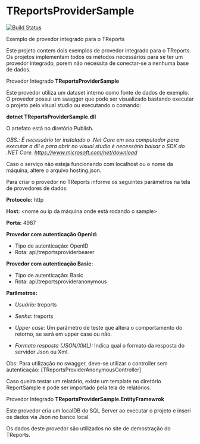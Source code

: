 # TReportsProviderSample
[![Build Status][travis-image]][travis-url] 

Exemplo de provedor integrado para o TReports

Este projeto contem dois exemplos de provedor integrado para o TReports. Os projetos implementam todos os métodos necessários para se ter um provedor integrado, 
porem não necessita de conectar-se a nenhuma base de dados.

Provedor Integrado **TReportsProviderSample**

Este provedor utiliza um dataset interno como fonte de dados de exemplo.
O provedor possui um swagger que pode ser visualizado bastando executar o projeto pelo visual studio ou executando o comando:

**dotnet TReportsProviderSample.dll**


O artefato está no diretório Publish.

*OBS.: É necessário ter instalado o .Net Core em seu computador para executar a dll e para abrir no visual studio é necessário baixar o SDK do .NET Core.
https://www.microsoft.com/net/download*

Caso o serviço não esteja funcionando com localhost ou o nome da máquina, altere o arquivo hosting.json.

Para criar o provedor no TReports informe os seguintes parâmetros na tela de provedores de dados:

**Protocolo:** http

**Host:** <nome ou ip da máquina onde está rodando o sample>

**Porta:** 4987

**Provedor com autenticação OpenId:**
  * Tipo de autenticação: OpenID
  * Rota: api/treportsproviderbearer

**Provedor com autenticação Basic:**
  * Tipo de autenticação: Basic
  * Rota: api/treportsprovideranonymous


  
**Parâmetros:**

* *Usuário:* treports

* *Senha:* treports

* *Upper case:* Um parâmetro de teste que altera o comportamento do retorno, se será em upper case ou não.

* *Formato resposta (JSON/XML):* Indica qual o formato da resposta do servidor Json ou Xml.

Obs: Para utilização no swagger, deve-se utilizar o controller sem autenticação: [TReportsProviderAnonymousController]

Caso queira testar um relatório, existe um template no diretório ReportSample e pode ser importado pela tela de relatórios.



Provedor Integrado **TReportsProviderSample.EntityFramewrok**

Este provedor cria um localDB do SQL Server ao executar o projeto e inseri os dados via Json no banco local.

Os dados deste provedor são utilizados no site de demostração do TReports.

[travis-image]:https://travis-ci.org/totvs/treports-provider-sample.svg?branch=master
[travis-url]:https://travis-ci.org/totvs/treports-provider-sample
